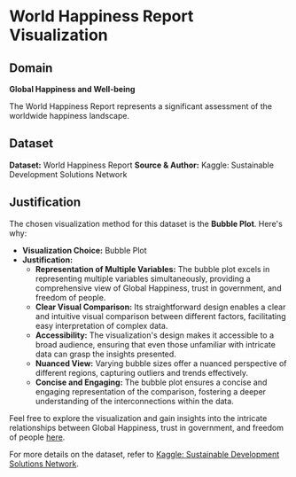 # World Happiness Report Visualization

## Domain

**Global Happiness and Well-being**

The World Happiness Report represents a significant assessment of the worldwide happiness landscape.

## Dataset

**Dataset:** World Happiness Report
**Source & Author:** Kaggle: Sustainable Development Solutions Network

## Justification

The chosen visualization method for this dataset is the **Bubble Plot**. Here's why:

- **Visualization Choice:** Bubble Plot
- **Justification:**
  - **Representation of Multiple Variables:** The bubble plot excels in representing multiple variables simultaneously, providing a comprehensive view of Global Happiness, trust in government, and freedom of people.
  - **Clear Visual Comparison:** Its straightforward design enables a clear and intuitive visual comparison between different factors, facilitating easy interpretation of complex data.
  - **Accessibility:** The visualization's design makes it accessible to a broad audience, ensuring that even those unfamiliar with intricate data can grasp the insights presented.
  - **Nuanced View:** Varying bubble sizes offer a nuanced perspective of different regions, capturing outliers and trends effectively.
  - **Concise and Engaging:** The bubble plot ensures a concise and engaging representation of the comparison, fostering a deeper understanding of the interconnections within the data.

Feel free to explore the visualization and gain insights into the intricate relationships between Global Happiness, trust in government, and freedom of people [here]().

For more details on the dataset, refer to [Kaggle: Sustainable Development Solutions Network](https://www.kaggle.com/datasets/unsdsn/world-happiness).
